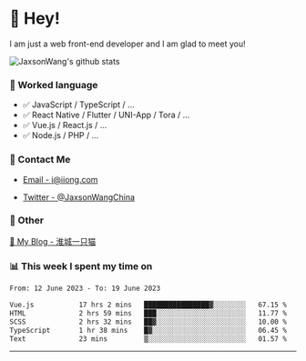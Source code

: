 # 👋 Hey!

I am just a web front-end developer and I am glad to meet you!

![JaxsonWang's github stats](https://github-readme-stats.vercel.app/api?username=JaxsonWang&&show_icons=true&&title_color=1abc9c&&icon_color=1abc9c)


### 📝 Worked language

- ✅ JavaScript / TypeScript / ...
- ✅ React Native / Flutter / UNI-App / Tora / ...
- ✅ Vue.js / React.js / ...
- ✅ Node.js / PHP / ...

### 📮 Contact Me

- [Email - i@iiong.com](mailto:i@iiong.com)

- [Twitter - @JaxsonWangChina](https://twitter.com/JaxsonWangChina)

### 🤪 Other

[📌 My Blog - 淮城一只猫](https://iiong.com)

### 📊 This week I spent my time on

<!--START_SECTION:waka-->

```txt
From: 12 June 2023 - To: 19 June 2023

Vue.js           17 hrs 2 mins   ████████████████▓░░░░░░░░   67.15 %
HTML             2 hrs 59 mins   ███░░░░░░░░░░░░░░░░░░░░░░   11.77 %
SCSS             2 hrs 32 mins   ██▓░░░░░░░░░░░░░░░░░░░░░░   10.00 %
TypeScript       1 hr 38 mins    █▓░░░░░░░░░░░░░░░░░░░░░░░   06.45 %
Text             23 mins         ▒░░░░░░░░░░░░░░░░░░░░░░░░   01.57 %
```

<!--END_SECTION:waka-->

---
